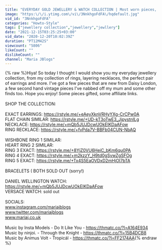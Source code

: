 ```yaml
---
title: "EVERYDAY GOLD JEWELLERY & WATCH COLLECTION | Most worn pieces, vintage, Daisy London & Cartier dupe!"
image: "https:\/\/i.ytimg.com\/vi\/3NnkhgoFdFA\/hqdefault.jpg"
vid_id: "3NnkhgoFdFA"
categories: "Howto-Style"
tags: ["jewellery collection","jewellery","jewllery"]
date: "2021-12-15T03:25:25+03:00"
vid_date: "2020-12-20T10:02:39Z"
duration: "PT12M42S"
viewcount: "5806"
likeCount: ""
dislikeCount: ""
channel: "Maria JBlogs"
---
```

{% raw %}Hiya! So today I thought I would show you my everyday jewellery collection, from my collection of rings, layering necklaces, the perfect pair of earrings and more. I've got a few pieces that are new from Daisy London, a few second hand vintage pieces I've nabbed off my mum and some other finds too. Hope you enjoy! Some pieces gifted, some affiliate links. <br /><br />SHOP THE COLLECTION: <br /><br />EXACT EARRINGS: <a rel="nofollow" target="blank" href="https://rstyle.me/+eAeyXknVRHyYXg-CrCPw0A">https://rstyle.me/+eAeyXknVRHyYXg-CrCPw0A</a> <br />FLAT CHAIN SIMILAR: <a rel="nofollow" target="blank" href="https://rstyle.me/+UD-kT3oTwE3_JjpystnILg">https://rstyle.me/+UD-kT3oTwE3_JjpystnILg</a><br />NECKLACE: <a rel="nofollow" target="blank" href="https://rstyle.me/+mQb5JUJDcwUOkEIKDaAFow">https://rstyle.me/+mQb5JUJDcwUOkEIKDaAFow</a> <br />RING RECKLACE: <a rel="nofollow" target="blank" href="https://rstyle.me/+fvPda7V-BBFb04CUN-NbAQ">https://rstyle.me/+fvPda7V-BBFb04CUN-NbAQ</a> <br /><br />WISHBONE RING 1 SIMILAR:<br />HEART RING 2 SIMILAR:<br />RING 3 EXACT: <a rel="nofollow" target="blank" href="https://rstyle.me/+8YjZ0VU6HeiC_bKm6qu0PA">https://rstyle.me/+8YjZ0VU6HeiC_bKm6qu0PA</a> <br />RING 4 EXACT: <a rel="nofollow" target="blank" href="https://rstyle.me/+m2kzzY_H9td0gSywZgSFOg">https://rstyle.me/+m2kzzY_H9td0gSywZgSFOg</a> <br />RING 5 EXACT: <a rel="nofollow" target="blank" href="https://rstyle.me/+Tx4S5EaOVDxD2mHjOI7bTA">https://rstyle.me/+Tx4S5EaOVDxD2mHjOI7bTA</a> <br /><br />BRACELETS ( BOTH SOLD OUT (sorry!)<br /><br />DANIEL WELLINGTON WATCH: <a rel="nofollow" target="blank" href="https://rstyle.me/+mQb5JUJDcwUOkEIKDaAFow">https://rstyle.me/+mQb5JUJDcwUOkEIKDaAFow</a> <br />VERSACE WATCH: sold out<br /><br />SOCIALS:<br />www.instagram.com/mariajblogs<br />www.twitter.com/mariajblogs<br />www.mariaj.co.uk<br /><br />Music by Insta Models - Do It Like You - <a rel="nofollow" target="blank" href="https://thmatc.co/?l=A164E934">https://thmatc.co/?l=A164E934</a><br />Music by ninjoi. - Through the Knight - <a rel="nofollow" target="blank" href="https://thmatc.co/?l=15B4DCB8">https://thmatc.co/?l=15B4DCB8</a><br />Music by Animus Volt - Tropicál - <a rel="nofollow" target="blank" href="https://thmatc.co/?l=FF2174AA">https://thmatc.co/?l=FF2174AA</a>{% endraw %}
